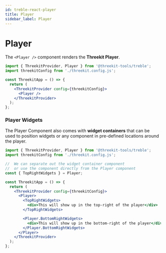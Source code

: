 ```yaml
---
id: treble-react-player
title: Player
sidebar_label: Player
---
```


# Player

The `<Player />` component renders the **Threekit Player**.

```jsx
import { ThreekitProvider, Player } from '@threekit-tools/treble';
import threekitConfig from './threekit.config.js';

const ThreekitApp = () => {
  return (
    <ThreekitProvider config={threekitConfig}>
      <Player />
    </ThreekitProvider>
  );
};
```

### Player Widgets

The Player Component also comes with **widget containers** that can be used to position widgets or any component in pre-defined locations around the player.

```jsx
import { ThreekitProvider, Player } from '@threekit-tools/treble';
import threekitConfig from './threekit.config.js';

//  We can separate out the widget container component
//  or use the component directly from the Player component
const { TopRightWidgets } = Player;

const ThreekitApp = () => {
  return (
    <ThreekitProvider config={threekitConfig}>
      <Player>
        <TopRightWidgets>
          <div>This will show up in the top-right of the player</div>
        </TopRightWidgets>

        <Player.BottomRightWidgets>
          <div>This will show up in the bottom-right of the player</div>
        </Player.BottomRightWidgets>
      </Player>
    </ThreekitProvider>
  );
};
```
